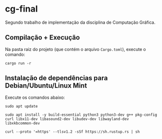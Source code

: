 # cg-final

Segundo trabalho de implementação da disciplina de Computação Gráfica.

## Compilação + Execução

Na pasta raiz do projeto (que contém o arquivo `Cargo.toml`), execute o comando:

```
cargo run -r
```

## Instalação de dependências para Debian/Ubuntu/Linux Mint

Execute os comandos abaixo:

```
sudo apt update
```
```
sudo apt install -y build-essential python3 python3-dev g++ pkg-config curl libx11-dev libasound2-dev libudev-dev libwayland-dev libxkbcommon-dev
```
```
curl --proto '=https' --tlsv1.2 -sSf https://sh.rustup.rs | sh
```
